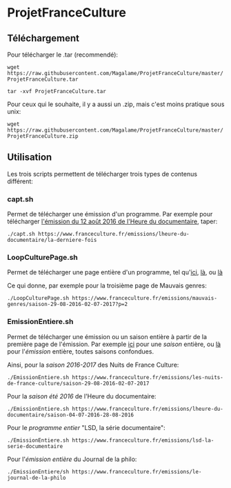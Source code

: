 # ProjetFranceCulture

## Téléchargement

Pour télécharger le .tar (recommendé):

`wget https://raw.githubusercontent.com/Magalame/ProjetFranceCulture/master/ProjetFranceCulture.tar`

`tar -xvf ProjetFranceCulture.tar`

Pour ceux qui le souhaite, il y a aussi un .zip, mais c'est moins pratique sous unix:

`wget https://raw.githubusercontent.com/Magalame/ProjetFranceCulture/master/ProjetFranceCulture.zip`


## Utilisation

Les trois scripts permettent de télécharger trois types de contenus différent:

### capt.sh

Permet de télécharger une émission d'un programme. Par exemple pour télécharger [l'émission du 12 août 2016 de l'Heure du documentaire](https://www.franceculture.fr/emissions/lheure-du-documentaire/la-derniere-fois), taper:

`./capt.sh https://www.franceculture.fr/emissions/lheure-du-documentaire/la-derniere-fois`

### LoopCulturePage.sh

Permet de télécharger une page entière d'un programme, tel qu'[ici](https://www.franceculture.fr/emissions/mauvais-genres/saison-29-08-2016-02-07-2017), [là](https://www.franceculture.fr/emissions/mauvais-genres/saison-29-08-2016-02-07-2017?p=2), ou [là](https://www.franceculture.fr/emissions/mauvais-genres/saison-29-08-2016-02-07-2017?p=3)

Ce qui donne, par exemple pour la troisième page de Mauvais genres:

`./LoopCulturePage.sh https://www.franceculture.fr/emissions/mauvais-genres/saison-29-08-2016-02-07-2017?p=2`

### EmissionEntiere.sh

Permet de télécharger une émission ou un saison entière à partir de la première page de l'émission. Par exemple [ici](https://www.franceculture.fr/emissions/mauvais-genres/saison-29-08-2016-02-07-2017) pour une *saison* entière, ou [là](https://www.franceculture.fr/emissions/mauvais-genres) pour l'*émission* entière, toutes saisons confondues.

Ainsi, pour la *saison 2016-2017* des Nuits de France Culture:

`./EmissionEntiere.sh https://www.franceculture.fr/emissions/les-nuits-de-france-culture/saison-29-08-2016-02-07-2017`

Pour la *saison été 2016* de l'Heure du documentaire:

`./EmissionEntiere.sh https://www.franceculture.fr/emissions/lheure-du-documentaire/saison-04-07-2016-28-08-2016` 

Pour le *programme entier* "LSD, la série documentaire":

`./EmissionEntiere.sh https://www.franceculture.fr/emissions/lsd-la-serie-documentaire`

Pour l'*émission entière* du Journal de la philo:

`./EmissionEntiere/sh https://www.franceculture.fr/emissions/le-journal-de-la-philo`
